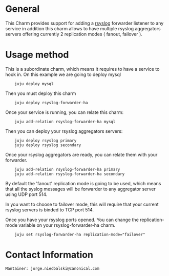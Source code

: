 # General

This Charm provides support for adding a [rsyslog](http://www.rsyslog.org) forwarder listener to any service
in addition this charm allows to have multiple rsyslog aggregators servers offering currently 2 replication
modes ( fanout, failover ).

# Usage method

This is a subordinate charm, which means it requires to have a service to hook in. On this
example we are going to deploy mysql

```shell
    juju deploy mysql
```

Then you must deploy this charm

```shell
    juju deploy rsyslog-forwarder-ha
```

Once your service is running, you can relate this charm:

```shell
    juju add-relation rsyslog-forwarder-ha mysql
```

Then you can deploy your rsyslog aggregators servers:

```shell
    juju deploy rsyslog primary
    juju deploy rsyslog secondary
```

Once your rsyslog aggregators are ready, you can relate them with your forwarder.

```shell
    juju add-relation rsyslog-forwarder-ha primary
    juju add-relation rsyslog-forwarder-ha secondary
```

By default the 'fanout' replication mode is going to be used, which means that all the
syslog messages will be forwarder to any aggregator server using UDP port 514.

In you want to choose to failover mode, this will require that your current
rsyslog servers is binded to TCP port 514.

Once you have your rsyslog ports opened. You can change the replication-mode variable
on your rsyslog-forwarder-ha charm.

```shell
    juju set rsyslog-forwarder-ha replication-mode="failover"
```

# Contact Information

    Mantainer: jorge.niedbalski@canonical.com
